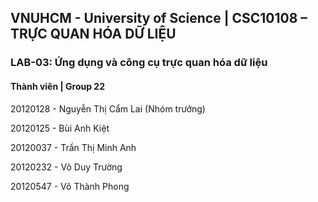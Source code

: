 ## VNUHCM - University of Science | CSC10108 – TRỰC QUAN HÓA DỮ LIỆU

### LAB-03: Ứng dụng và công cụ trực quan hóa dữ liệu

#### Thành viên | Group 22

20120128 - Nguyễn Thị Cẩm Lai (Nhóm trưởng)

20120125 - Bùi Anh Kiệt

20120037 - Trần Thị Minh Anh

20120232 - Võ Duy Trường

20120547 - Võ Thành Phong
